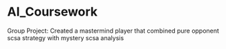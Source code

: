# AI_Coursework
Group Project: Created a mastermind player that combined pure opponent scsa strategy with mystery scsa analysis 
